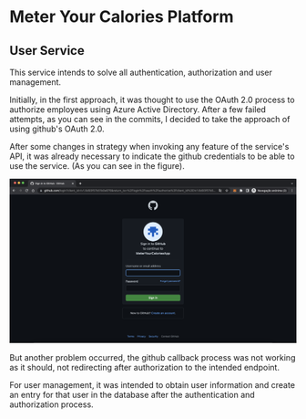 # Meter Your Calories Platform

## User Service


This service intends to solve all authentication, authorization and user management.

Initially, in the first approach, it was thought to use the OAuth 2.0 process to authorize employees using Azure Active Directory.
After a few failed attempts, as you can see in the commits, I decided to take the approach of using github's OAuth 2.0.

After some changes in strategy when invoking any feature of the service's API, it was already necessary to indicate the github credentials to be able to use the service. (As you can see in the figure).

![OAuth_Github.png](OAuth_Github.png)

But another problem occurred, the github callback process was not working as it should, not redirecting after authorization to the intended endpoint.


For user management, it was intended to obtain user information and create an entry for that user in the database after the authentication and authorization process.

